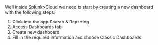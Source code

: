 Well inside Splunk>Cloud we need to start by creating a new dashboard with the following steps:
  1) Click into the app Search & Reporting 
  2) Access Dashboards tab 
  3) Create new dashboard
  4) Fill in the required information and choose Classic Dashboards
